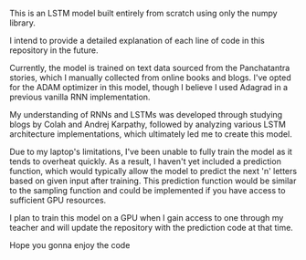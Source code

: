 This is an LSTM model built entirely from scratch using only the numpy library.

 I intend to provide a detailed explanation of each line of code in this repository in the future.

Currently, the model is trained on text data sourced from the Panchatantra stories, which I manually collected from online books and blogs. I've opted for the ADAM optimizer in this model, though I believe I used Adagrad in a previous vanilla RNN implementation.

My understanding of RNNs and LSTMs was developed through studying blogs by Colah and Andrej Karpathy, followed by analyzing various LSTM architecture implementations, which ultimately led me to create this model.

Due to my laptop's limitations, I've been unable to fully train the model as it tends to overheat quickly. As a result, I haven't yet included a prediction function, which would typically allow the model to predict the next 'n' letters based on given input after training. This prediction function would be similar to the sampling function and could be implemented if you have access to sufficient GPU resources.

I plan to train this model on a GPU when I gain access to one through my teacher and will update the repository with the prediction code at that time.

Hope you gonna enjoy the code